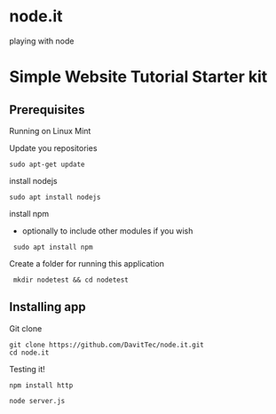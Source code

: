 # node.it
playing with node

# Simple Website Tutorial Starter kit

## Prerequisites

Running on Linux Mint

Update you repositories
``` 
sudo apt-get update
``` 
install nodejs
``` 
sudo apt install nodejs
```

install npm
  -  optionally to include other modules if you wish

``` 
 sudo apt install npm 
``` 

Create a folder for running this application

``` 
 mkdir nodetest && cd nodetest
``` 

## Installing app

Git clone

``` 
git clone https://github.com/DavitTec/node.it.git 
cd node.it
``` 

Testing it!

``` 
npm install http

node server.js

``` 





